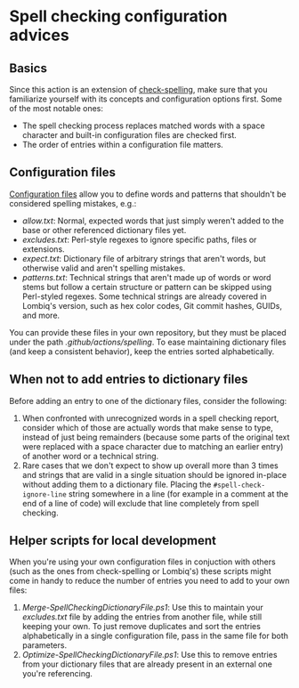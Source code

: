 # Spell checking configuration advices

## Basics

Since this action is an extension of [check-spelling](https://github.com/check-spelling/check-spelling), make sure that you familiarize yourself with its concepts and configuration options first. Some of the most notable ones:

- The spell checking process replaces matched words with a space character and built-in configuration files are checked first.
- The order of entries within a configuration file matters.

## Configuration files

[Configuration files](https://github.com/check-spelling/check-spelling/wiki/Configuration#files) allow you to define words and patterns that shouldn't be considered spelling mistakes, e.g.:

- _allow.txt_: Normal, expected words that just simply weren't added to the base or other referenced dictionary files yet.
- _excludes.txt_: Perl-style regexes to ignore specific paths, files or extensions.
- _expect.txt_: Dictionary file of arbitrary strings that aren't words, but otherwise valid and aren't spelling mistakes.
- _patterns.txt_: Technical strings that aren't made up of words or word stems but follow a certain structure or pattern can be skipped using Perl-styled regexes. Some technical strings are already covered in Lombiq's version, such as hex color codes, Git commit hashes, GUIDs, and more.

You can provide these files in your own repository, but they must be placed under the path _.github/actions/spelling_. To ease maintaining dictionary files (and keep a consistent behavior), keep the entries sorted alphabetically.

## When not to add entries to dictionary files

Before adding an entry to one of the dictionary files, consider the following:

1. When confronted with unrecognized words in a spell checking report, consider which of those are actually words that make sense to type, instead of just being remainders (because some parts of the original text were replaced with a space character due to matching an earlier entry) of another word or a technical string.
2. Rare cases that we don't expect to show up overall more than 3 times and strings that are valid in a single situation should be ignored in-place without adding them to a dictionary file. Placing the `#spell-check-ignore-line` string somewhere in a line (for example in a comment at the end of a line of code) will exclude that line completely from spell checking.

## Helper scripts for local development

When you're using your own configuration files in conjuction with others (such as the ones from check-spelling or Lombiq's) these scripts might come in handy to reduce the number of entries you need to add to your own files:

1. _Merge-SpellCheckingDictionaryFile.ps1_: Use this to maintain your _excludes.txt_ file by adding the entries from another file, while still keeping your own. To just remove duplicates and sort the entries alphabetically in a single configuration file, pass in the same file for both parameters.
2. _Optimize-SpellCheckingDictionaryFile.ps1_: Use this to remove entries from your dictionary files that are already present in an external one you're referencing.
